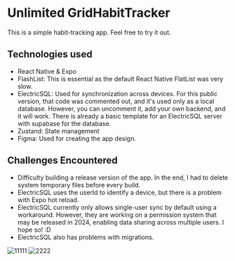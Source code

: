 # Unlimited GridHabitTracker

This is a simple habit-tracking app. Feel free to try it out.

## Technologies used
- React Native & Expo
- FlashList: This is essential as the default React Native FlatList was very slow.
- ElectricSQL: Used for synchronization across devices. For this public version, that code was commented out, and it's used only as a local database. However, you can uncomment it, add your own backend, and it will work. There is already a basic template for an ElectricSQL server with supabase for the database.
- Zustand: State management
- Figma: Used for creating the app design.

## Challenges Encountered
- Difficulty building a release version of the app. In the end, I had to delete system temporary files before every build.
- ElectricSQL uses the userId to identify a device, but there is a problem with Expo hot reload.
- ElectricSQL currently only allows single-user sync by default using a workaround. However, they are working on a permission system that may be released in 2024, enabling data sharing across multiple users. I hope so! :D
- ElectricSQL also has problems with migrations.

![11111](https://github.com/Musta-Pollo/GridHabitTrackePublic/assets/68862752/6d1c6530-9ff6-4b7b-b57f-8cc332d04861)
![2222](https://github.com/Musta-Pollo/GridHabitTrackePublic/assets/68862752/97f1b68c-0484-444e-b430-0aa285050741)
